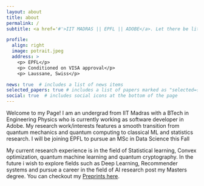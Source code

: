 ```yaml
---
layout: about
title: about
permalink: /
subtitle: <a href='#'>IIT MADRAS || EPFL || ADOBE</a>. Let there be lite.

profile:
  align: right
  image: potrait.jpeg
  address: >
    <p> EPFL</p>
    <p> Conditioned on VISA approval</p>
    <p> Laussane, Swiss</p>

news: true  # includes a list of news items
selected_papers: true # includes a list of papers marked as "selected={true}"
social: true  # includes social icons at the bottom of the page
---
```


Welcome to my Page! I am an undergrad from IIT Madras with a BTech in Engineering Physics who is currently working as software developer in Adobe. My research work/interests features a smooth transition from quantum mechanics and quantum computing to classical ML and statistics research. I will be joining EPFL to pursue an MSc in Data Science this Fall

My current research experience is in the field of Statistical learning, Convex optimization, quantum machine learning and quantum cryptography. In the future i wish to explore fields such as Deep Learning, Recommender systems and pursue a career in the field of AI research post my Masters degree. You can checkout my [Preprints here](https://arvind6599.github.io/publications/).

<Link to your social media connections, too. This theme is set up to use [Font Awesome icons](http://fortawesome.github.io/Font-Awesome/) and [Academicons](https://jpswalsh.github.io/academicons/), like the ones below. Add your Facebook, Twitter, LinkedIn, Google Scholar, or just disable all of them.>
